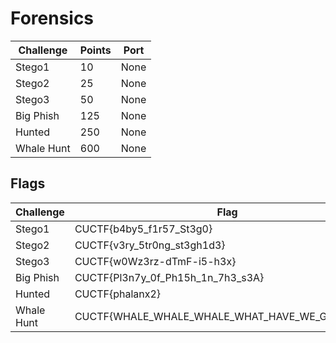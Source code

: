 # Forensics

| Challenge           | Points | Port |
| --------------------| ------ | ---- |
| Stego1              |  10    | None |
| Stego2              |  25    | None |
| Stego3              |  50    | None |
| Big Phish           | 125    | None |
| Hunted              | 250    | None |
| Whale Hunt          | 600    | None |

## Flags

| Challenge           | Flag                                            |
| ------------------- | ----------------------------------------------- |
| Stego1              | CUCTF{b4by5_f1r57_St3g0}                        |
| Stego2              | CUCTF{v3ry_5tr0ng_st3gh1d3}                     |
| Stego3              | CUCTF{w0Wz3rz-dTmF-i5-h3x}                      |
| Big Phish           | CUCTF{Pl3n7y_0f_Ph15h_1n_7h3_s3A}               |
| Hunted              | CUCTF{phalanx2}                                 |
| Whale Hunt          | CUCTF{WHALE_WHALE_WHALE_WHAT_HAVE_WE_GOT_HERE?} |
